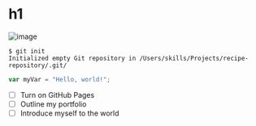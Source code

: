 # h1
![image](https://github.com/Muhammed-ucek/skills-communicate-usi22ng-markdown/assets/145791222/c2e14a5f-c572-40fc-8fb1-070f6d4eba23)
```
$ git init
Initialized empty Git repository in /Users/skills/Projects/recipe-repository/.git/
```
``` javascript
var myVar = "Hello, world!";
```
- [ ] Turn on GitHub Pages
- [ ] Outline my portfolio
- [ ] Introduce myself to the world
